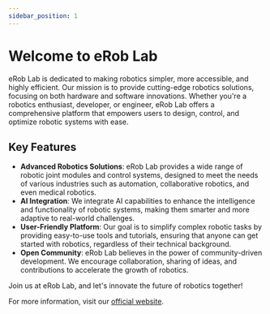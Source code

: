 ```yaml
---
sidebar_position: 1
---
```


# Welcome to eRob Lab

eRob Lab is dedicated to making robotics simpler, more accessible, and highly efficient. Our mission is to provide cutting-edge robotics solutions, focusing on both hardware and software innovations. Whether you're a robotics enthusiast, developer, or engineer, eRob Lab offers a comprehensive platform that empowers users to design, control, and optimize robotic systems with ease.

## Key Features

- **Advanced Robotics Solutions**: eRob Lab provides a wide range of robotic joint modules and control systems, designed to meet the needs of various industries such as automation, collaborative robotics, and even medical robotics.
- **AI Integration**: We integrate AI capabilities to enhance the intelligence and functionality of robotic systems, making them smarter and more adaptive to real-world challenges.
- **User-Friendly Platform**: Our goal is to simplify complex robotic tasks by providing easy-to-use tools and tutorials, ensuring that anyone can get started with robotics, regardless of their technical background.
- **Open Community**: eRob Lab believes in the power of community-driven development. We encourage collaboration, sharing of ideas, and contributions to accelerate the growth of robotics.

Join us at eRob Lab, and let's innovate the future of robotics together!

For more information, visit our [official website](https://en.zeroerr.cn/).